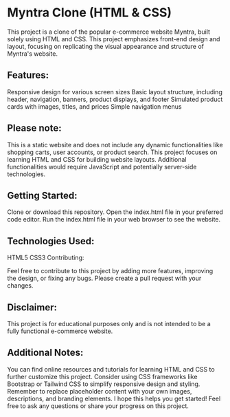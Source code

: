 # Myntra Clone (HTML & CSS)

This project is a clone of the popular e-commerce website Myntra, built solely using HTML and CSS. This project emphasizes front-end design and layout, focusing on replicating the visual appearance and structure of Myntra's website.

## Features:

Responsive design for various screen sizes
Basic layout structure, including header, navigation, banners, product displays, and footer
Simulated product cards with images, titles, and prices
Simple navigation menus

## Please note:

This is a static website and does not include any dynamic functionalities like shopping carts, user accounts, or product search.
This project focuses on learning HTML and CSS for building website layouts. Additional functionalities would require JavaScript and potentially server-side technologies.

## Getting Started:

Clone or download this repository.
Open the index.html file in your preferred code editor.
Run the index.html file in your web browser to see the website.

## Technologies Used:

HTML5
CSS3
Contributing:

Feel free to contribute to this project by adding more features, improving the design, or fixing any bugs. Please create a pull request with your changes.

## Disclaimer:

This project is for educational purposes only and is not intended to be a fully functional e-commerce website.

## Additional Notes:

You can find online resources and tutorials for learning HTML and CSS to further customize this project.
Consider using CSS frameworks like Bootstrap or Tailwind CSS to simplify responsive design and styling.
Remember to replace placeholder content with your own images, descriptions, and branding elements.
I hope this helps you get started! Feel free to ask any questions or share your progress on this project.
